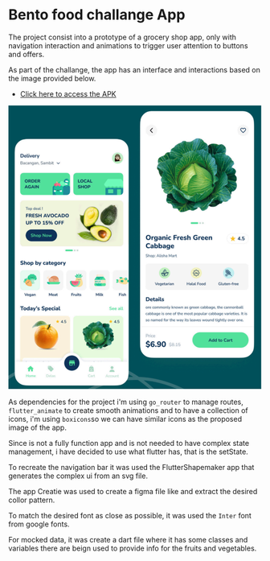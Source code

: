 # Bento food challange App

The project consist into a prototype of a grocery shop app, only with navigation interaction and animations to trigger user attention to buttons and offers.

As part of the challange, the app has an interface and interactions based on the image provided below.

- [Click here to access the APK ](https://github.com/CristovoXDGM/bento_challange/releases/tag/v1.0)

![alt text](image.png)

As dependencies for the project i'm using `go_router` to manage routes, `flutter_animate` to create smooth animations and to have a collection of icons, i'm using `boxicons`so we can have similar icons as the proposed image of the app.

Since is not a fully function app and is not needed to have complex state management, i have decided to use what flutter has, that is the setState.

To recreate the navigation bar it was used the FlutterShapemaker app that generates the complex ui from an svg file.

The app Creatie was used to create a figma file like and extract the desired collor pattern.

To match the desired font as close as possible, it was used the `Inter` font from google fonts.

For mocked data, it was create a dart file where it has some classes and variables there are beign used to provide info for the fruits and vegetables.


